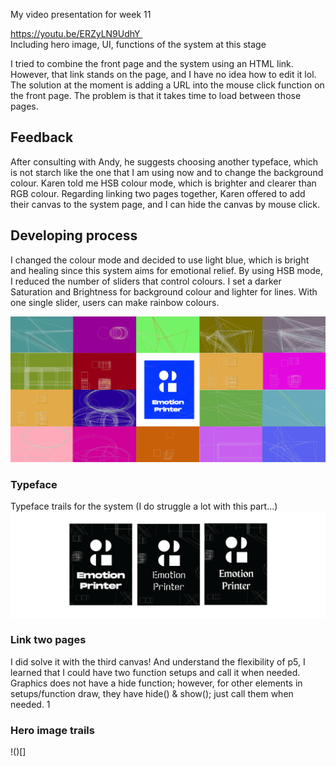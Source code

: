 My video presentation for week 11

https://youtu.be/ERZyLN9UdhY 
</br>
Including hero image, UI, functions of the system at this stage

I tried to combine the front page and the system using an HTML link. However, that link stands on the page, and I have no idea how to edit it lol.
The solution at the moment is adding a URL into the mouse click function on the front page. The problem is that it takes time to load between those pages. 

## Feedback 

After consulting with Andy, he suggests choosing another typeface, which is not starch like the one that I am using now and to change the background colour. Karen told me HSB colour mode, which is brighter and clearer than RGB colour. Regarding linking two pages together, Karen offered to add their canvas to the system page, and I can hide the canvas by mouse click.

## Developing process

I changed the colour mode and decided to use light blue, which is bright and healing since this system aims for emotional relief. By using HSB mode, I reduced the number of sliders that control colours. I set a darker Saturation and Brightness for background colour and lighter for lines. With one single slider, users can make rainbow colours.

![](https://github.com/ShuchenWuu/Slave-to-algorithm/blob/master/week%2011/Screen%20Shot%202020-10-22%20at%2022.08.17.png)

### Typeface 
Typeface trails for the system
(I do struggle a lot with this part…)
![](https://github.com/ShuchenWuu/Slave-to-algorithm/blob/master/week%2011/type.png)


### Link two pages
I did solve it with the third canvas! And understand the flexibility of p5, I learned that I could have two function setups and call it when needed. Graphics does not have a hide function; however, for other elements in setups/function draw, they have hide() & show(); just call them when needed.
1


### Hero image trails
!()[]
